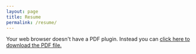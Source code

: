 ```yaml
---
layout: page
title: Resume
permalink: /resume/
---
```


<object data="/assets/Resume-Aishwarya-Mali.pdf" type="application/pdf" width="100%" height="100%">
  <p>Your web browser doesn't have a PDF plugin.
  Instead you can <a href="filename.pdf">click here to
  download the PDF file.</a></p>
</object>
<!--<embed src="/assets/Resume-Aishwarya-Mali.pdf" type='application/pdf'>-->
